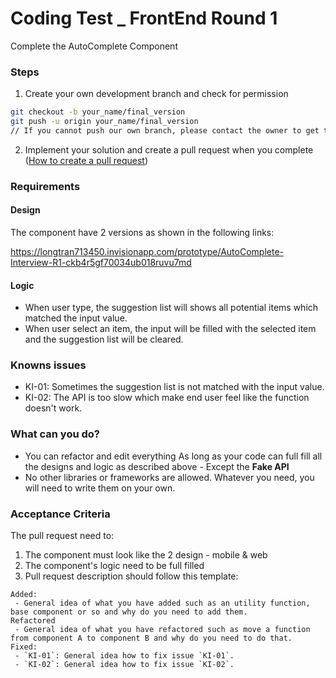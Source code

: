 # Coding Test _ FrontEnd Round 1

Complete the AutoComplete Component

### Steps

1. Create your own development branch and check for permission
```sh
git checkout -b your_name/final_version
git push -u origin your_name/final_version
// If you cannot push our own branch, please contact the owner to get the permission
```
2. Implement your solution and create a pull request when you complete ([How to create a pull request](https://help.github.com/en/github/collaborating-with-issues-and-pull-requests/creating-a-pull-request))

### Requirements

#### Design

The component have 2 versions as shown in the following links:

https://longtran713450.invisionapp.com/prototype/AutoComplete-Interview-R1-ckb4r5gf70034ub018ruvu7md

#### Logic

- When user type, the suggestion list will shows all potential items which matched the input value.
- When user select an item, the input will be filled with the selected item and the suggestion list will be cleared.

### Knowns issues

- KI-01: Sometimes the suggestion list is not matched with the input value.
- KI-02: The API is too slow which make end user feel like the function doesn't work.

### What can you do?

- You can refactor and edit everything As long as your code can full fill all the designs and logic as described above - Except the **Fake API**
- No other libraries or frameworks are allowed. Whatever you need, you will need to write them on your own.

### Acceptance Criteria

The pull request need to:

1. The component must look like the 2 design - mobile & web
2. The component's logic need to be full filled
3. Pull request description should follow this template:
```
Added:
 - General idea of what you have added such as an utility function, base component or so and why do you need to add them.
Refactored
 - General idea of what you have refactored such as move a function from component A to component B and why do you need to do that.
Fixed:
 - `KI-01`: General idea how to fix issue `KI-01`.
 - `KI-02`: General idea how to fix issue `KI-02`.
```